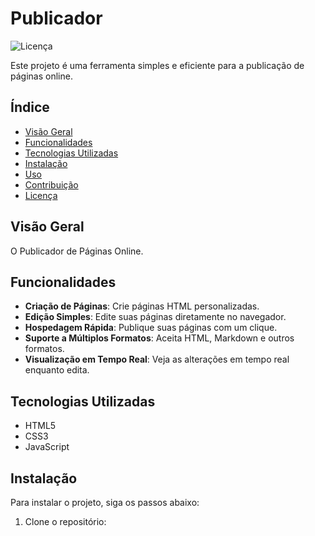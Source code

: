 # Publicador

![Licença](https://img.shields.io/badge/licença-MIT-brightgreen)

Este projeto é uma ferramenta simples e eficiente para a publicação de páginas online.

## Índice
- [Visão Geral](#visão-geral)
- [Funcionalidades](#funcionalidades)
- [Tecnologias Utilizadas](#tecnologias-utilizadas)
- [Instalação](#instalação)
- [Uso](#uso)
- [Contribuição](#contribuição)
- [Licença](#licença)

## Visão Geral

O Publicador de Páginas Online.

## Funcionalidades

- **Criação de Páginas**: Crie páginas HTML personalizadas.
- **Edição Simples**: Edite suas páginas diretamente no navegador.
- **Hospedagem Rápida**: Publique suas páginas com um clique.
- **Suporte a Múltiplos Formatos**: Aceita HTML, Markdown e outros formatos.
- **Visualização em Tempo Real**: Veja as alterações em tempo real enquanto edita.

## Tecnologias Utilizadas

- HTML5
- CSS3
- JavaScript

## Instalação

Para instalar o projeto, siga os passos abaixo:

1. Clone o repositório:
   ```bash
   
